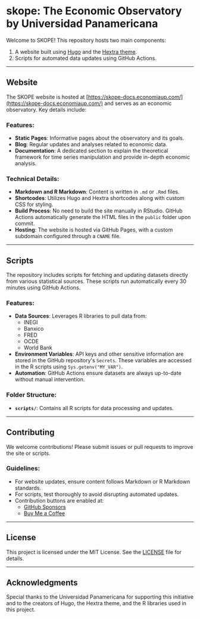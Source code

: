 # skope: The Economic Observatory by Universidad Panamericana

Welcome to SKOPE! This repository hosts two main components:

1. A website built using [Hugo](https://gohugo.io/) and the [Hextra theme](https://themes.gohugo.io/themes/hextra/).
2. Scripts for automated data updates using GitHub Actions.

---

## Website

The SKOPE website is hosted at [https://skope-docs.economiaup.com/](https://skope-docs.economiaup.com/) and serves as an economic observatory. Key details include:

### Features:

- **Static Pages**: Informative pages about the observatory and its goals.
- **Blog**: Regular updates and analyses related to economic data.
- **Documentation**: A dedicated section to explain the theoretical framework for time series manipulation and provide in-depth economic analysis.

### Technical Details:

- **Markdown and R Markdown**: Content is written in `.md` or `.Rmd` files.
- **Shortcodes**: Utilizes Hugo and Hextra shortcodes along with custom CSS for styling.
- **Build Process**: No need to build the site manually in RStudio. GitHub Actions automatically generate the HTML files in the `public` folder upon commit.
- **Hosting**: The website is hosted via GitHub Pages, with a custom subdomain configured through a `CNAME` file.

---

## Scripts

The repository includes scripts for fetching and updating datasets directly from various statistical sources. These scripts run automatically every 30 minutes using GitHub Actions.

### Features:

- **Data Sources**: Leverages R libraries to pull data from:
  - INEGI
  - Banxico
  - FRED
  - OCDE
  - World Bank
- **Environment Variables**: API keys and other sensitive information are stored in the GitHub repository's `Secrets`. These variables are accessed in the R scripts using `Sys.getenv("MY_VAR")`.
- **Automation**: GitHub Actions ensure datasets are always up-to-date without manual intervention.

### Folder Structure:

- **`scripts/`**: Contains all R scripts for data processing and updates.

---

## Contributing

We welcome contributions! Please submit issues or pull requests to improve the site or scripts.

### Guidelines:

- For website updates, ensure content follows Markdown or R Markdown standards.
- For scripts, test thoroughly to avoid disrupting automated updates.
- Contribution buttons are enabled at:
  - [GitHub Sponsors](https://github.com/sponsors/jadrk040507)
  - [Buy Me a Coffee](https://buymeacoffee.com/jadrk040507)

---

## License

This project is licensed under the MIT License. See the [LICENSE](LICENSE) file for details.

---

## Acknowledgments

Special thanks to the Universidad Panamericana for supporting this initiative and to the creators of Hugo, the Hextra theme, and the R libraries used in this project.


